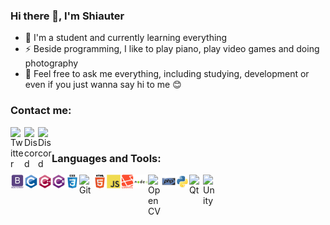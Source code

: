 ### Hi there 👋, I'm Shiauter

- 🌱 I'm a student and currently learning everything
- ⚡ Beside programming, I like to play piano, play video games and doing photography
- 👯 Feel free to ask me everything, including studying, development or even if you just wanna say hi to me 😊

### Contact me:
[<img align="left" alt="Twitter" width="22px" src="https://raw.githubusercontent.com/rahuldkjain/github-profile-readme-generator/master/src/images/icons/Social/twitter.svg" />][Twitter]

[<img align="left" alt="Discord" width="22px" src="https://raw.githubusercontent.com/rahuldkjain/github-profile-readme-generator/master/src/images/icons/Social/instagram.svg" />][Instagram]

[<img align="left" alt="Discord" width="22px" src="https://raw.githubusercontent.com/rahuldkjain/github-profile-readme-generator/master/src/images/icons/Social/discord.svg" />][Discord]

[Twitter]: https://twitter.com/shiauter
[Instagram]: https://www.instagram.com/shiauter
[Discord]: https://discord.gg/AupqJBUSzs
<br>

### Languages and Tools:
[<img align="left" alt="Bootstrap" width="22px" src="https://raw.githubusercontent.com/devicons/devicon/master/icons/bootstrap/bootstrap-plain-wordmark.svg" />][Bootstrap]

[<img align="left" alt="C" width="22px" src="https://raw.githubusercontent.com/devicons/devicon/master/icons/c/c-original.svg" />][C]

[<img align="left" alt="C++" width="22px" src="https://raw.githubusercontent.com/devicons/devicon/master/icons/cplusplus/cplusplus-original.svg" />][C++]

[<img align="left" alt="C#" width="22px" src="https://raw.githubusercontent.com/devicons/devicon/master/icons/csharp/csharp-original.svg" />][C#]

[<img align="left" alt="CSS" width="22px" src="https://raw.githubusercontent.com/devicons/devicon/master/icons/css3/css3-original-wordmark.svg" />][CSS]

[<img align="left" alt="Git" width="22px" src="https://www.vectorlogo.zone/logos/git-scm/git-scm-icon.svg" />][Git]

[<img align="left" alt="HTML" width="22px" src="https://raw.githubusercontent.com/devicons/devicon/master/icons/html5/html5-original-wordmark.svg" />][HTML]

[<img align="left" alt="JS" width="22px" src="https://raw.githubusercontent.com/devicons/devicon/master/icons/javascript/javascript-original.svg" />][JS]

[<img align="left" alt="Laravel" width="22px" src="https://raw.githubusercontent.com/devicons/devicon/master/icons/laravel/laravel-plain-wordmark.svg" />][Laravel]

[<img align="left" alt="node" width="22px" src="https://raw.githubusercontent.com/devicons/devicon/master/icons/nodejs/nodejs-original-wordmark.svg" />][node]

[<img align="left" alt="OpenCV" width="22px" src="https://www.vectorlogo.zone/logos/opencv/opencv-icon.svg" />][OpenCV]

[<img align="left" alt="PHP" width="22px" src="https://raw.githubusercontent.com/devicons/devicon/master/icons/php/php-original.svg" />][PHP]

[<img align="left" alt="Python" width="22px" src="https://raw.githubusercontent.com/devicons/devicon/master/icons/python/python-original.svg" />][Python]

[<img align="left" alt="Qt" width="22px" src="https://upload.wikimedia.org/wikipedia/commons/0/0b/Qt_logo_2016.svg" />][Qt]

[<img align="left" alt="Unity" width="22px" src="https://www.vectorlogo.zone/logos/unity3d/unity3d-icon.svg" />][Unity]

[Bootstrap]: https://getbootstrap.com
[C]: https://www.cprogramming.com/
[C++]: https://www.w3schools.com/cpp/
[C#]: https://www.w3schools.com/cs/
[CSS]: https://www.w3schools.com/css/
[Git]: https://git-scm.com/
[HTML]: https://www.w3.org/html/
[JS]: https://developer.mozilla.org/en-US/docs/Web/JavaScript
[Laravel]: https://laravel.com/
[node]: https://nodejs.org
[OpenCV]: https://opencv.org/
[PHP]: https://www.php.net
[Python]: https://www.python.org
[Qt]: https://www.qt.io/
[Unity]: https://unity.com/
